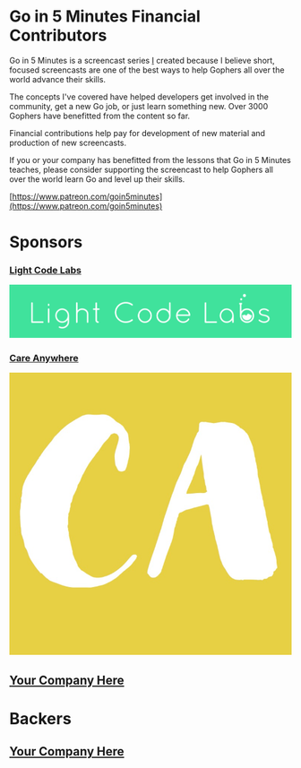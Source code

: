 # Go in 5 Minutes Financial Contributors

Go in 5 Minutes is a screencast series [I](https://github.com/arschles) created because
I believe short, focused screencasts are one of the best ways to help Gophers all over
the world advance their skills.

The concepts I've covered have helped developers get involved in the community, get a new
Go job, or just learn something new. Over 3000 Gophers have benefitted from the content
so far.

Financial contributions help pay for development of new material and production of
new screencasts.

If you or your company has benefitted from the lessons that Go in 5 Minutes teaches,
please consider supporting the screencast to help Gophers all over the world learn
Go and level up their skills.

[https://www.patreon.com/goin5minutes](https://www.patreon.com/goin5minutes)

# Sponsors

### [Light Code Labs](https://www.lightcodelabs.com/)

![Light Code Labs](./assets/light-code-labs.png)

### [Care Anywhere](https://careanywhereapp.com)

![Care Anywhere](./assets/care-anywhere.jpg)

## [Your Company Here](https://patreon.com/goin5minutes)

# Backers

## [Your Company Here](https://patreon.com/goin5minutes)
